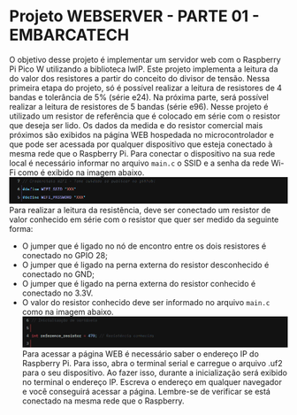 # Projeto WEBSERVER - PARTE 01 - EMBARCATECH
O objetivo desse projeto é implementar um servidor web com o Raspberry Pi Pico W utilizando a biblioteca lwIP. Este projeto implementa a leitura da do valor dos resistores a partir do conceito do divisor de tensão. Nessa primeira etapa do projeto, só é possível realizar a leitura de resistores de 4 bandas e tolerância de 5% (série e24). Na próxima parte, será possível realizar a leitura de resistores de 5 bandas (série e96).
Nesse projeto é utilizado um resistor de referência que é colocado em série com o resistor que deseja ser lido. Os dados da medida e do resistor comercial mais próximos são exibidos na página WEB hospedada no microcontrolador e que pode ser acessada por qualquer dispositivo que esteja conectado à mesma rede que o Raspberry Pi.
Para conectar o dispositivo na sua rede local é necessário informar no arquivo `main.c` o SSID e a senha da rede Wi-Fi como é exibido na imagem abaixo.
![Definição da senha e ssid da rede](docs/image.png)
Para realizar a leitura da resistência, deve ser conectado um resistor de valor conhecido em série com o resistor que quer ser medido da seguinte forma:
- O jumper que é ligado no nó de encontro entre os dois resistores é conectado no GPIO 28;
- O jumper que é ligado na perna externa do resistor desconhecido é conectado no GND;
- O jumper que é ligado na perna externa do resistor conhecido é conectado no 3.3V.
- O valor do resistor conhecido deve ser informado no arquivo `main.c` como na imagem abaixo.
![Definição do valor da resistência conhecida](docs/image-02.png)
Para acessar a página WEB é necessário saber o endereço IP do Raspberry Pi. Para isso, abra o terminal serial e carregue o arquivo .uf2 para o seu dispositivo. Ao fazer isso, durante a inicialização será exibido no terminal o endereço IP. Escreva o endereço em qualquer navegador e você conseguirá acessar a página. Lembre-se de verificar se está conectado na mesma rede que o Raspberry.
